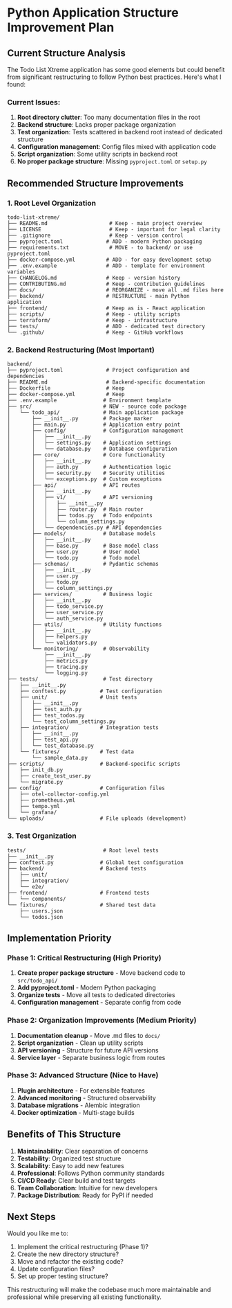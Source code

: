 # Python Application Structure Improvement Plan

## Current Structure Analysis

The Todo List Xtreme application has some good elements but could benefit from significant restructuring to follow Python best practices. Here's what I found:

### Current Issues:
1. **Root directory clutter**: Too many documentation files in the root
2. **Backend structure**: Lacks proper package organization
3. **Test organization**: Tests scattered in backend root instead of dedicated structure
4. **Configuration management**: Config files mixed with application code
5. **Script organization**: Some utility scripts in backend root
6. **No proper package structure**: Missing `pyproject.toml` or `setup.py`

## Recommended Structure Improvements

### 1. Root Level Organization
```
todo-list-xtreme/
├── README.md                    # Keep - main project overview
├── LICENSE                      # Keep - important for legal clarity
├── .gitignore                   # Keep - version control
├── pyproject.toml              # ADD - modern Python packaging
├── requirements.txt             # MOVE - to backend/ or use pyproject.toml
├── docker-compose.yml          # ADD - for easy development setup
├── .env.example                # ADD - template for environment variables
├── CHANGELOG.md                # Keep - version history
├── CONTRIBUTING.md             # Keep - contribution guidelines
├── docs/                       # REORGANIZE - move all .md files here
├── backend/                    # RESTRUCTURE - main Python application
├── frontend/                   # Keep as is - React application
├── scripts/                    # Keep - utility scripts
├── terraform/                  # Keep - infrastructure
├── tests/                      # ADD - dedicated test directory
└── .github/                    # Keep - GitHub workflows
```

### 2. Backend Restructuring (Most Important)
```
backend/
├── pyproject.toml              # Project configuration and dependencies
├── README.md                   # Backend-specific documentation
├── Dockerfile                  # Keep
├── docker-compose.yml          # Keep
├── .env.example               # Environment template
├── src/                       # NEW - source code package
│   └── todo_api/              # Main application package
│       ├── __init__.py        # Package marker
│       ├── main.py            # Application entry point
│       ├── config/            # Configuration management
│       │   ├── __init__.py
│       │   ├── settings.py    # Application settings
│       │   └── database.py    # Database configuration
│       ├── core/              # Core functionality
│       │   ├── __init__.py
│       │   ├── auth.py        # Authentication logic
│       │   ├── security.py    # Security utilities
│       │   └── exceptions.py  # Custom exceptions
│       ├── api/               # API routes
│       │   ├── __init__.py
│       │   ├── v1/            # API versioning
│       │   │   ├── __init__.py
│       │   │   ├── router.py  # Main router
│       │   │   ├── todos.py   # Todo endpoints
│       │   │   └── column_settings.py
│       │   └── dependencies.py # API dependencies
│       ├── models/            # Database models
│       │   ├── __init__.py
│       │   ├── base.py        # Base model class
│       │   ├── user.py        # User model
│       │   └── todo.py        # Todo model
│       ├── schemas/           # Pydantic schemas
│       │   ├── __init__.py
│       │   ├── user.py
│       │   ├── todo.py
│       │   └── column_settings.py
│       ├── services/          # Business logic
│       │   ├── __init__.py
│       │   ├── todo_service.py
│       │   ├── user_service.py
│       │   └── auth_service.py
│       ├── utils/             # Utility functions
│       │   ├── __init__.py
│       │   ├── helpers.py
│       │   └── validators.py
│       └── monitoring/        # Observability
│           ├── __init__.py
│           ├── metrics.py
│           ├── tracing.py
│           └── logging.py
├── tests/                     # Test directory
│   ├── __init__.py
│   ├── conftest.py           # Test configuration
│   ├── unit/                 # Unit tests
│   │   ├── __init__.py
│   │   ├── test_auth.py
│   │   ├── test_todos.py
│   │   └── test_column_settings.py
│   ├── integration/          # Integration tests
│   │   ├── __init__.py
│   │   ├── test_api.py
│   │   └── test_database.py
│   └── fixtures/             # Test data
│       └── sample_data.py
├── scripts/                  # Backend-specific scripts
│   ├── init_db.py
│   ├── create_test_user.py
│   └── migrate.py
├── config/                   # Configuration files
│   ├── otel-collector-config.yml
│   ├── prometheus.yml
│   ├── tempo.yml
│   └── grafana/
└── uploads/                  # File uploads (development)
```

### 3. Test Organization
```
tests/                         # Root level tests
├── __init__.py
├── conftest.py               # Global test configuration
├── backend/                  # Backend tests
│   ├── unit/
│   ├── integration/
│   └── e2e/
├── frontend/                 # Frontend tests
│   └── components/
└── fixtures/                 # Shared test data
    ├── users.json
    └── todos.json
```

## Implementation Priority

### Phase 1: Critical Restructuring (High Priority)
1. **Create proper package structure** - Move backend code to `src/todo_api/`
2. **Add pyproject.toml** - Modern Python packaging
3. **Organize tests** - Move all tests to dedicated directories
4. **Configuration management** - Separate config from code

### Phase 2: Organization Improvements (Medium Priority)
1. **Documentation cleanup** - Move .md files to `docs/`
2. **Script organization** - Clean up utility scripts
3. **API versioning** - Structure for future API versions
4. **Service layer** - Separate business logic from routes

### Phase 3: Advanced Structure (Nice to Have)
1. **Plugin architecture** - For extensible features
2. **Advanced monitoring** - Structured observability
3. **Database migrations** - Alembic integration
4. **Docker optimization** - Multi-stage builds

## Benefits of This Structure

1. **Maintainability**: Clear separation of concerns
2. **Testability**: Organized test structure
3. **Scalability**: Easy to add new features
4. **Professional**: Follows Python community standards
5. **CI/CD Ready**: Clear build and test targets
6. **Team Collaboration**: Intuitive for new developers
7. **Package Distribution**: Ready for PyPI if needed

## Next Steps

Would you like me to:
1. Implement the critical restructuring (Phase 1)?
2. Create the new directory structure?
3. Move and refactor the existing code?
4. Update configuration files?
5. Set up proper testing structure?

This restructuring will make the codebase much more maintainable and professional while preserving all existing functionality.
